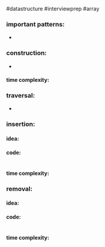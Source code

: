 #datastructure
#interviewprep 
#array 

### important patterns:
- 
### construction:
- 
#### time complexity:


### traversal:
- 

### insertion:
#### idea:

#### code:
``` python

```
#### time complexity:


### removal:
#### idea:

#### code:
``` python 

```
#### time complexity:
